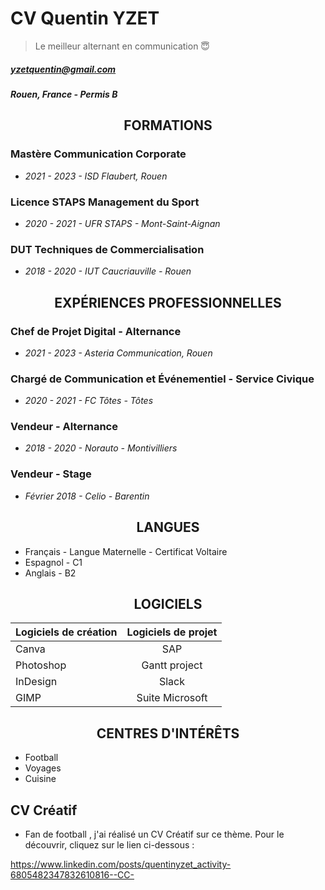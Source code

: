 # CV Quentin YZET
 
 > Le meilleur alternant en communication 😇


##### yzetquentin@gmail.com 
##### Rouen, France - Permis B

## <center> FORMATIONS

### Mastère Communication Corporate

* *2021 - 2023 - ISD Flaubert, Rouen*

### Licence STAPS Management du Sport 

* *2020 - 2021 - UFR STAPS - Mont-Saint-Aignan*

### DUT Techniques de Commercialisation 

* *2018 - 2020 - IUT Caucriauville - Rouen*

## <center> EXPÉRIENCES PROFESSIONNELLES

### Chef de Projet Digital - Alternance

* *2021 - 2023 - Asteria Communication, Rouen*

### Chargé de Communication et Événementiel - Service Civique

* *2020 - 2021 - FC Tôtes - Tôtes*

### Vendeur - Alternance  

* *2018 - 2020 - Norauto - Montivilliers*

### Vendeur - Stage  

* *Février 2018 - Celio - Barentin*

## <center> LANGUES

* Français - Langue Maternelle - Certificat Voltaire
* Espagnol - C1
* Anglais - B2

## <center> LOGICIELS

| Logiciels de création        | Logiciels de projet          |
| :--------------- |:---------------:|
| Canva  |   SAP       | 
| Photoshop  | Gantt project             |
| InDesign  | Slack          |
| GIMP  | Suite Microsoft          |


## <center> CENTRES D'INTÉRÊTS

* Football
* Voyages 
* Cuisine


## CV Créatif 
 * Fan de football , j'ai réalisé un CV Créatif sur ce thème. Pour le découvrir, cliquez sur le lien ci-dessous : 
 
 https://www.linkedin.com/posts/quentinyzet_activity-6805482347832610816--CC-
